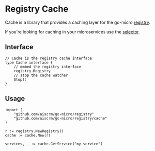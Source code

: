 # Registry Cache 

Cache is a library that provides a caching layer for the go-micro [registry](https://godoc.org/github.com/aiscrm/go-micro/registry#Registry).

If you're looking for caching in your microservices use the [selector](https://micro.mu/docs/fault-tolerance.html#caching-discovery).

## Interface

```
// Cache is the registry cache interface
type Cache interface {
	// embed the registry interface
	registry.Registry
	// stop the cache watcher
	Stop()
}
```

## Usage

```
import (
	"github.com/aiscrm/go-micro/registry"
	"github.com/aiscrm/go-micro/registry/cache"
)

r := registry.NewRegistry()
cache := cache.New(r)

services, _ := cache.GetService("my.service")
```
